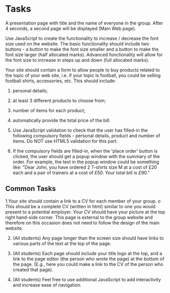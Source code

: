 # Tasks

A presentation page with title and the name of everyone in the group. After 4
seconds, a second page will be displayed (Main Web page).

Use JavaScript to create the functionality to increase / decrease the font size
used on the website. The basic functionality should include two buttons - a button to make
the font size smaller and a button to make the font size larger (half allocated marks).
Advanced functionality will allow for the font size to increase in steps up and down (full
allocated marks).

Your site should contain a form to allow people to buy products related to the
topic of your web site, i.e. if your topic is football, you could be selling football shirts,
accessories, etc. This should include:
1. personal details;

2. at least 3 different products to choose from;

3. number of items for each product;

4. automatically provide the total price of the bill.

5. Use JavaScript validation to check that the user has filled-in the following
compulsory fields - personal details, product and number of items. Do NOT use
HTML5 validation for this part.

6. If the compulsory fields are filled-in, when the 'place order' button is clicked, the
user should get a popup window with the summary of the order. For example, the
text in the popup window could be something like: "Dear John, you have ordered 2
T-shirts size M at a cost of £20 each and a pair of trainers at a cost of £50. Your
total bill is £90."

## Common Tasks

1.Your site should contain a link to a CV for each member of your group.
o This should be a complete CV (written in html) similar to one you would present to
a potential employer. Your CV should have your picture at the top right hand-side
corner. This page is external to the group website and therefore on this occasion
does not need to follow the design of the main website.

2.  (All students) Any page longer than the screen size should have links to various parts of the
text at the top of the page.

3. (All students) Each page should include your title logo at the top, and a link to the page
editor (the person who wrote the page) at the bottom of the page. (E.g., here you could
make a link to the CV of the person who created that page).

4. (All students) Feel free to use additional JavaScript to add interactivity and increase ease of
navigation.
